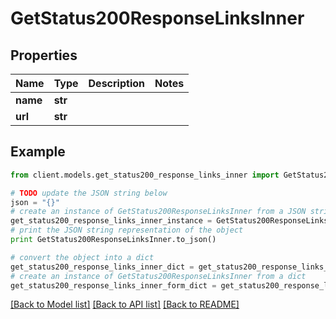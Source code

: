 # GetStatus200ResponseLinksInner


## Properties

Name | Type | Description | Notes
------------ | ------------- | ------------- | -------------
**name** | **str** |  | 
**url** | **str** |  | 

## Example

```python
from client.models.get_status200_response_links_inner import GetStatus200ResponseLinksInner

# TODO update the JSON string below
json = "{}"
# create an instance of GetStatus200ResponseLinksInner from a JSON string
get_status200_response_links_inner_instance = GetStatus200ResponseLinksInner.from_json(json)
# print the JSON string representation of the object
print GetStatus200ResponseLinksInner.to_json()

# convert the object into a dict
get_status200_response_links_inner_dict = get_status200_response_links_inner_instance.to_dict()
# create an instance of GetStatus200ResponseLinksInner from a dict
get_status200_response_links_inner_form_dict = get_status200_response_links_inner.from_dict(get_status200_response_links_inner_dict)
```
[[Back to Model list]](../README.md#documentation-for-models) [[Back to API list]](../README.md#documentation-for-api-endpoints) [[Back to README]](../README.md)


